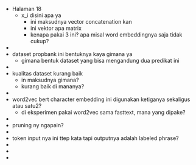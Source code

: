 - Halaman 18
	- x_i disini apa ya
		- ini maksudnya vector concatenation kan
		- ini vektor apa matrix
		- kenapa pakai 3 ini? apa misal word embeddingnya saja tidak cukup?
-
- dataset propbank ini bentuknya kaya gimana ya
	- gimana bentuk dataset yang bisa mengandung dua predikat ini
-
- kualitas dataset kurang baik
	- in maksudnya gimana?
	- kurang baik di mananya?
-
- word2vec bert character embedding ini digunakan ketiganya sekaligus atau satu2?
	- di eksperimen pakai word2vec sama fasttext, mana yang dipake?
-
- pruning ny ngapain?
-
- token input nya ini ttep kata tapi outputnya adalah labeled phrase?
-
-
-